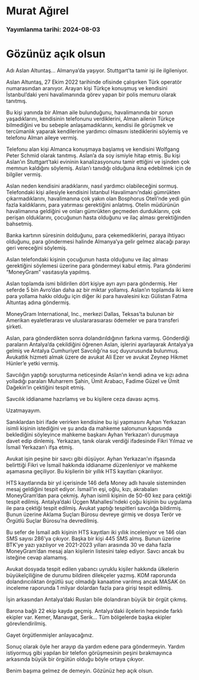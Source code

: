 # Murat Ağırel

### Yayımlanma tarihi: 2024-08-03

# Gözünüz açık olsun

Adı Aslan Altuntaş... Almanya’da yaşıyor. Stuttgart’ta tamir işi ile ilgileniyor.

Aslan Altuntaş, 27 Ekim 2022 tarihinde ofisinde çalışırken Türk operatör numarasından aranıyor. Arayan kişi Türkçe konuşmuş ve kendisini İstanbul’daki yeni havalimanında görev yapan bir polis memuru olarak tanıtmış.

Bu kişi yanında bir Alman aile bulunduğunu, havalimanında bir sorun yaşadıklarını, kendisinin telefonunu verdiklerini, Alman ailenin Türkçe bilmediğini ve bu sebeple anlaşamadıklarını, kendisi ile görüşmek ve tercümanlık yaparak kendilerine yardımcı olmasını istediklerini söylemiş ve telefonu Alman aileye vermiş.

Telefonu alan kişi Almanca konuşmaya başlamış ve kendisini Wolfgang Peter Schmid olarak tanıtmış. Aslan’a da soy ismiyle hitap etmiş. Bu kişi Aslan’ın Stuttgart’taki evininin kanalizasyonunu tamir ettiğini ve işinden çok memnun kaldığını söylemiş. Aslan’ı tanıdığı olduğuna ikna edebilmek için de bilgiler vermiş.

Aslan neden kendisini aradıklarını, nasıl yardımcı olabileceğini sormuş. Telefondaki kişi ailesiyle kendisini İstanbul Havalimanı’ndaki gümrükten çıkarmadıklarını, havalimanına çok yakın olan Bosphorus Oteli’nde yedi gün fazla kaldıklarını, para yatırması gerektiğini anlatmış. Otelin müdürünün havalimanına geldiğini ve onları gümrükten geçmeden durduklarını, çok perişan olduklarını, çocuğunun hasta olduğunu ve ilaç alması gerektiğinden bahsetmiş.

Banka kartının süresinin dolduğunu, para çekemediklerini, paraya ihtiyacı olduğunu, para göndermesi halinde Almanya’ya gelir gelmez alacağı parayı geri vereceğini söylemiş.

Aslan telefondaki kişinin çocuğunun hasta olduğunu ve ilaç alması gerektiğini söylemesi üzerine para göndermeyi kabul etmiş. Para gönderimi “MoneyGram” vasıtasıyla yapılmış.

Aslan toplamda ismi bildirilen dört kişiye ayrı ayrı para göndermiş. Her seferde 5 bin Avro’dan daha az bir miktar yollamış. Aslan’ın toplamda iki kere para yollama hakkı olduğu için diğer iki para havalesini kızı Gülistan Fatma Altuntaş adına göndermiş.

MoneyGram International, Inc., merkezi Dallas, Teksas’ta bulunan bir Amerikan eyaletlerarası ve uluslararasıarası ödemeler ve para transferi şirketi.

Aslan, para gönderdikten sonra dolandırıldığının farkına varmış. Gönderdiği paraların Antalya’da çekildiğini öğrenen Aslan, işlerini ayarlayarak Antalya’ya gelmiş ve Antalya Cumhuriyet Savcılığı’na suç duyurusunda bulunmuş. Avukatlık hizmeti almak üzere de avukat Ali Ezer ve avukat Zeynep Hikmet Hünler’e yetki vermiş.

Savcılığın yaptığı soruşturma neticesinde Aslan’ın kendi adına ve kızı adına yolladığı paraları Muharrem Şahin, Ümit Arabacı, Fadime Güzel ve Ümit Dağekin’in çektiğini tespit etmiş.

Savcılık iddianame hazırlamış ve bu kişilere ceza davası açmış.

Uzatmayayım.

Sanıklardan biri ifade verirken kendisine bu işi yapmasını Ayhan Yerkazan isimli kişinin istediğini ve şu anda da mahkeme salonunun kapısında beklediğini söyleyince mahkeme başkanı Ayhan Yerkazan’ı duruşmaya davet edip dinlemiş. Yerkazan, tanık olarak verdiği ifadesinde Fikri Yılmaz ve İsmail Yerkazan’ı ifşa etmiş.

Avukat işin peşine bir savcı gibi düşüyor. Ayhan Yerkazan’ın ifşasında belirttiği Fikri ve İsmail hakkında iddianame düzenleniyor ve mahkeme aşamasına geçiliyor. Bu kişilerin bir yıllık HTS kayıtları çıkarılıyor.

HTS kayıtlarında bir yıl içerisinde 146 defa Money adlı havale sisteminden mesaj geldiğini tespit ediyor. İsmail’in eşi, oğlu, kızı, akrabaları MoneyGram’dan para çekmiş. Ayhan isimli kişinin de 50-60 kez para çektiği tespit edilmiş. Antalya’daki Üçgen Mahallesi’ndeki çoğu kişinin bu uygulama ile para çektiği tespit edilmiş. Avukat yaptığı tespitleri savcılığa bildirmiş. Bunun üzerine Aklama Suçları Bürosu devreye girmiş ve dosya Terör ve Örgütlü Suçlar Bürosu’na devredilmiş.

Bu sefer de İsmail adlı kişinin HTS kayıtları iki yıllık inceleniyor ve 146 olan SMS sayısı 286’ya çıkıyor. Başka bir kişi 445 SMS almış. Bunun üzerine BTK’ye yazı yazılıyor ve 2021-2023 yılları arasında 30 ve daha fazla MoneyGram’dan mesaj alan kişilerin listesini talep ediyor. Savcı ancak bu isteğine cevap alamamış.

Avukat dosyada tespit edilen yabancı uyruklu kişiler hakkında ülkelerin büyükelçiliğine de durumu bildiren dilekçeler yazmış. KOM raporunda dolandırıcılıktan örgütlü suç olmadığı kanaatine varılmış ancak MASAK ön inceleme raporunda 1 milyar dolardan fazla para girişi tespit edilmiş.

İşin arkasından Antalya’daki Rusları bile dolandıran büyük bir örgüt çıkmış.

Barona bağlı 22 ekip kayda geçmiş. Antalya’daki ilçelerin hepsinde farklı ekipler var. Kemer, Manavgat, Serik... Tüm bölgelerde başka ekipler görevlendirilmiş.

Gayet örgütlenmişler anlayacağınız.

Sonuç olarak öyle her arayıp da yardım edene para göndermeyin. Yardım istiyormuş gibi yapılan bir telefon görüşmesinin peşini bırakmayınca arkasında büyük bir örgütün olduğu böyle ortaya çıkıyor.

Benim başıma gelmez de demeyin. Gözünüz hep açık olsun.

